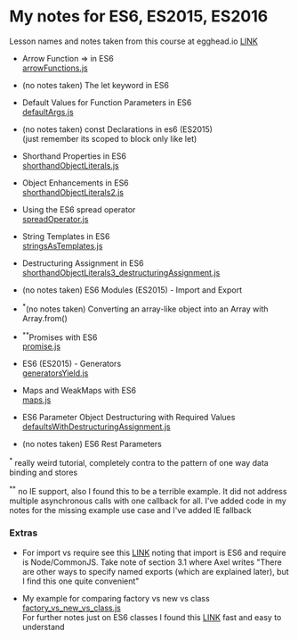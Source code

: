 # My notes for ES6, ES2015, ES2016

Lesson names and notes taken from this course at egghead.io [LINK](https://egghead.io/courses/learn-es6-ecmascript-2015?utm_source=drip&utm_medium=email&utm_campaign=learn-es6)

- Arrow Function => in ES6<br/>[arrowFunctions.js](./arrowFunctions.js)

- (no notes taken) The let keyword in ES6

- Default Values for Function Parameters in ES6<br/>[defaultArgs.js](./defaultArgs.js)

- (no notes taken) const Declarations in es6 (ES2015)<br/>(just remember its scoped to block only like let)

- Shorthand Properties in ES6<br/>[shorthandObjectLiterals.js](shorthandObjectLiterals.js)

- Object Enhancements in ES6<br/>[shorthandObjectLiterals2.js](shorthandObjectLiterals2.js)

- Using the ES6 spread operator<br/>[spreadOperator.js](spreadOperator.js)

- String Templates in ES6<br/>[stringsAsTemplates.js](stringsAsTemplates.js)

- Destructuring Assignment in ES6<br/>[shorthandObjectLiterals3_destructuringAssignment.js](shorthandObjectLiterals3_destructuringAssignment.js)

- (no notes taken) ES6 Modules (ES2015) - Import and Export

- <sup>*</sup>(no notes taken) Converting an array-like object into an Array with Array.from()

- <sup>**</sup>Promises with ES6<br/>[promise.js](promise.js)

- ES6 (ES2015) - Generators<br/>[generatorsYield.js](generatorsYield.js)

- Maps and WeakMaps with ES6<br/>[maps.js](maps.js)

- ES6 Parameter Object Destructuring with Required Values<br/>[defaultsWithDestructuringAssignment.js](defaultsWithDestructuringAssignment.js)

- (no notes taken) ES6 Rest Parameters

<sup>*</sup> really weird tutorial, completely contra to the pattern of one way data binding and stores

<sup>**</sup> no IE support, also I found this to be a terrible example. It did not address multiple asynchronous calls with one callback for all.  I've added code in my notes for the missing example use case and I've added IE fallback

### Extras

- For import vs require see this [LINK](http://www.2ality.com/2014/09/es6-modules-final.html) noting that import is ES6 and require is Node/CommonJS. Take note of section 3.1 where Axel writes "There are other ways to specify named exports (which are explained later), but I find this one quite convenient"

- My example for comparing factory vs new vs class<br/>[factory\_vs\_new\_vs\_class.js](factory_vs_new_vs_class.js)<br/>  For further notes just on ES6 classes I found this [LINK](http://javascriptplayground.com/blog/2014/07/introduction-to-es6-classes-tutorial/) fast and easy to understand





